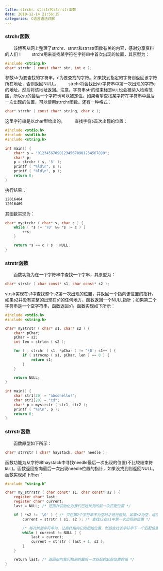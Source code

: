 ```yaml
---
title: strchr、strstr和strrstr函数
date: 2018-12-14 21:56:15
categories: C语言语法详解
---
```


### strchr函数

&emsp;&emsp;该博客从网上整理了strchr、strstr和strrstr函数有关的内容，感谢分享资料的人们！
&emsp;&emsp;strchr用来查找某字符在字符串中首次出现的位置，其原型为：

``` c
#include <string.h>
char* strchr ( const char* str, int c );
```

参数str为要查找的字符串，c为要查找的字符。如果找到指定的字符则返回该字符所在地址，否则返回NULL。
&emsp;&emsp;strchr将会找出str字符串中第一次出现的字符c的地址，然后将该地址返回。注意，字符串str的结束标志`NUL`也会被纳入检索范围，所以str的最后一个字符也可以被定位。如果希望查找某字符在字符串中最后一次出现的位置，可以使用strrchr函数。还有一种格式：

``` c
char* strchr ( const char* string, char c );
```

这里字符串是以char型给出的。
&emsp;&emsp;查找字符`5`首次出现的位置：

``` c
#include <stdio.h>
#include <stdlib.h>
#include <string.h>
​
int main() {
    char* s = "0123456789012345678901234567890";
    char* p;
    p = strchr ( s, '5' );
    printf ( "%ld\n", s );
    printf ( "%ld\n", p );
    return 0;
}
```

执行结果：

``` bash
12016464
12016469
```

其函数实现为：

``` c
char* mystrchr ( char* s, char c ) {
    while ( *s != '\0' && *s != c ) {
        ++s;
    }

    return *s == c ? s : NULL;
}
```

### strstr函数

&emsp;&emsp;函数功能为在一个字符串中查找一个字串，其原型为：

``` c
char* strstr ( char const* s1, char const* s2 );
```

strstr实现在s1中查找整个s2第一次出现的位置，并返回一个指向该位置的指针。如果s2并没有完整的出现在s1的任何地方，函数返回一个NULL指针；如果第二个字符串是一个空字符串，函数返回s1。函数实现如下所示：

``` c
#include <stdio.h>
#include <string.h>

char* mystrstr ( char* s1, char* s2 ) {
    char* pChar;
    pChar = s2;
    int len = strlen ( s2 );

    for ( ; strchr ( s1, *pChar ) != '\0'; s1++ ) {
        if ( strncmp ( s1, pChar, len ) == 0 ) {
            return s1;
        }
    }

    return NULL;
}
​
int main() {
    char str1[20] = "abcdhello!";
    char str2[20] = "cd";
    char* p = mystrstr ( str1, str2 );
    printf ( "%s\n", p );
    return 0;
}
```

### strrstr函数

&emsp;&emsp;函数原型如下所示：

``` c
char* strrstr ( char* haystack, char* needle );
```

函数功能为从字符串haystack中寻找needle最后一次出现的位置(不比较结束符`NUL`)。函数返回指向最后一次出现needle位置的指针，如果没找到则返回NULL。函数实现如下所示：

``` c
#include "string.h"

char* my_strrstr ( char const* s1, char const* s2 ) {
    register char* last;
    register char* current;
    last = NULL; /* 把指针初始化为我们已近找到的前一次匹配位置 */

    if ( *s2 != '\0' ) { /* 只在第2个字符串不为空时才进行查找，如果s2为空，返回NULL */
        current = strstr ( s1, s2 ); /* 查找s2在s1中第一次出现的位置 */

        /* 每次找到字符串时，让指针指向它的起始位置，然后查找该字符串下一个匹配位置 */
        while ( current != NULL ) {
            last = current;
            current = strstr ( last + 1, s2 );
        }
    }

    ​return last; /* 返回指向我们找到的最后一次匹配的起始位置的值 */
}
```